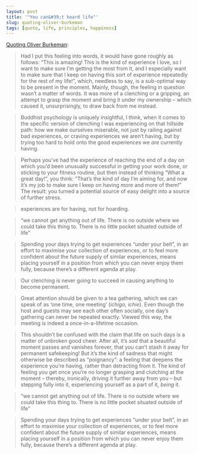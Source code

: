 ```yaml
---
layout: post
title: '"You can&#39;t hoard life"'
slug: quoting-oliver-burkeman
tags: [quote, life, principles, happiness]
---
```


[Quoting Oliver Burkeman](https://ckarchive.com/b/68ueh8hkxrx6lukq88gqmtz7vxkkk):

> Had I put this feeling into words, it would have gone roughly as follows: “This is amazing! This is the kind of experience I love, so I want to make sure I’m getting the most from it, and I especially want to make sure that I keep on having this sort of experience repeatedly for the rest of my life!”, which, needless to say, is a sub-optimal way to be present in the moment. Mainly, though, the feeling in question wasn’t a matter of words. It was more of a clenching or a gripping, an attempt to grasp the moment and bring it under my ownership – which caused it, unsurprisingly, to draw back from me instead.

> Buddhist psychology is uniquely insightful, I think, when it comes to the specific version of clenching I was experiencing on that hillside path: how we make ourselves miserable, not just by railing against bad experiences, or craving experiences we aren’t having, but by trying too hard to hold onto the good experiences we _are_ currently having.

> Perhaps you’ve had the experience of reaching the end of a day on which you’d been unusually successful in getting your work done, or sticking to your fitness routine, but then instead of thinking “What a great day!”, you think: “That’s the kind of day I’m aiming for, and now it’s my job to make sure I keep on having more and more of them!” The result: you turned a potential source of easy delight into a source of further stress.

> experiences are for having, not for hoarding.

> “we cannot get anything out of life. There is no outside where we could take this thing to. There is no little pocket situated outside of life”

> Spending your days trying to get experiences “under your belt”, in an effort to maximise your collection of experiences, or to feel more confident about the future supply of similar experiences, means placing yourself in a position from which you can never enjoy them fully, because there’s a different agenda at play.

> Our clenching is never going to succeed in causing anything to become permanent. 

> Great attention should be given to a tea gathering, which we can speak of as ‘one time, one meeting’ (_ichigo, ichie_). Even though the host and guests may see each other often socially, one day’s gathering can never be repeated exactly. Viewed this way, the meeting is indeed a once-in-a-lifetime occasion. 

> This shouldn’t be confused with the claim that life on such days is a matter of unbroken good cheer. After all, it’s _sad_ that a beautiful moment passes and vanishes forever, that you can’t stash it away for permanent safekeeping! But it’s the kind of sadness that might otherwise be described as “poignancy”: a feeling that deepens the experience you’re having, rather than detracting from it. The kind of feeling you get once you’re no longer grasping and clutching at the moment – thereby, ironically, driving it further away from you – but stepping fully into it, experiencing yourself as a part of it, _being_ it. 

> “we cannot get anything out of life. There is no outside where we could take this thing to. There is no little pocket situated outside of life” 

> Spending your days trying to get experiences “under your belt”, in an effort to maximise your collection of experiences, or to feel more confident about the future supply of similar experiences, means placing yourself in a position from which you can never enjoy them fully, because there’s a different agenda at play. 
